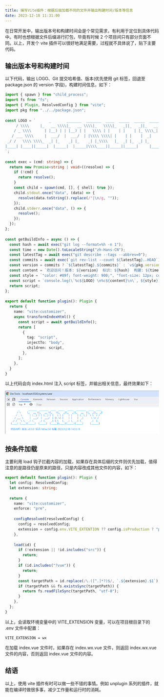 ```yaml
---
title: 编写Vite插件：根据后缀加载不同的文件并输出构建时间/版本等信息
date: 2023-12-18 11:31:00
---
```


在日常开发中，输出版本号和构建时间会是个常见需求，有利用于定位到具体代码中。有时也想根据文件后缀进行打包，毕竟有时候 2 个项目间只有部分页面不同。以上，开发个 vite 插件可以很好地满足需要，过程就不具体说了，贴下主要代码。

## 输出版本号和构建时间

以下代码，输出 LOGO、Git 提交哈希值、版本(优先使用 git 标签，回退至 package.json 的 version 字段)，构建时间信息，如下：

```ts
import { spawn } from "child_process";
import fs from "fs";
import { Plugin, ResolvedConfig } from "vite";
import pkg from "../../package.json";

const LOGO = `      _       _______  _______  ____  _____  _____  ________  ____  ____
     / \\\\     |_   __ \\\\|_   __ \\\\|_   \\\\|_   _||_   _||_   __  ||_  _||_  _|
    / _ \\\\      | |__) | | |__) | |   \\\\ | |    | |    | |_ \\\\_|  \\\\ \\\\  / /
   / ___ \\\\     |  ___/  |  ___/  | |\\\\ \\\\| |    | |    |  _|      \\\\ \\\\/ /
 _/ /   \\\\ \\\\_  _| |_    _| |_    _| |_\\\\   |_  _| |_  _| |_       _|  |_
|____| |____||_____|  |_____|  |_____|\\\\____||_____||_____|     |______|
`;

const exec = (cmd: string) => {
  return new Promise<string | void>((resolve) => {
    if (!cmd) {
      return resolve();
    }
    const child = spawn(cmd, [], { shell: true });
    child.stdout.once("data", (data) => {
      resolve(data.toString().replace(/"|\n/g, ""));
    });
    child.stderr.once("data", () => {
      resolve();
    });
  });
};

const getBuildInfo = async () => {
  const hash = await exec("git log --format=%h -n 1");
  const time = new Date().toLocaleString("zh-Hans-CN");
  const latestTag = await exec("git describe --tags --abbrev=0");
  const commits = await exec(`git rev-list --count ${latestTag}..HEAD`);
  const version = commits ? `${latestTag}.${commits}` : `v${pkg.version}`;
  const content = `欢迎访问！版本: ${version}  标识: ${hash}  构建: ${time}`;
  const style = `"color: #09f; font-weight: 900;", "font-size: 12px; color: #09f; font-family: ''"`;
  const script = `console.log(\`%c${LOGO} \n%c${content}\n\`, ${style});\n`;
  return script;
};

export default function plugin(): Plugin {
  return {
    name: "vite:customizer",
    async transformIndexHtml() {
      const script = await getBuildInfo();
      return [
        {
          tag: "script",
          injectTo: "body",
          children: script,
        },
      ];
    },
  }
}
```

以上代码会向 index.html 注入 script 标签，并输出相关信息，最终效果如下：

![Alt text](./image.png)

## 按条件加载

主要利用 load 钩子拦截内容的加载，如果存在具体后缀的文件则优先加载，值得注意的是路径仍是原来的路径，只是内容改成其他文件的内容，如下：

```ts
export default function plugin(): Plugin {
  let config: ResolvedConfig;
  let extension: string;

  return {
    name: "vite:customizer",
    enforce: "pre",

    configResolved(resolvedConfig) {
      config = resolvedConfig;
      extension = config.env.VITE_EXTENTION ?? config.isProduction ? "prod" : "dev";
    },

    load(id) {
      if (!extension || !id.includes("src")) {
        return;
      }
      if (id.includes("?vue")) {
        return;
      }
      const targetPath = id.replace(/\.([^.]*?)$/, `.${extension}.$1`);
      if (targetPath && fs.existsSync(targetPath)) {
        return fs.readFileSync(targetPath, "utf-8");
      }
    },
  };
}
```

以上，会读取环境变量中的 VITE_EXTENSION 变量，可以在项目根目录下的 .env 文件中配置：

```
VITE_EXTENSION = wx
```

在加载 index.vue 文件时，如果存在 index.wx.vue 文件，则返回 index.wx.vue 文件的内容，否则返回 index.vue 文件的内容。

## 结语

以上，使用 vite 插件有时可以做一些不错的事情。例如 unplugin 系列的插件，就能在编译时做很多事，减少工作量和运行时的消耗。